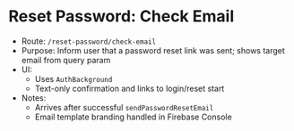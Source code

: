 # Reset Password: Check Email

- Route: `/reset-password/check-email`
- Purpose: Inform user that a password reset link was sent; shows target email from query param
- UI:
  - Uses `AuthBackground`
  - Text-only confirmation and links to login/reset start
- Notes:
  - Arrives after successful `sendPasswordResetEmail`
  - Email template branding handled in Firebase Console 